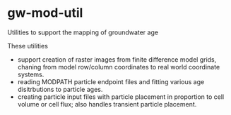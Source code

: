 # gw-mod-util
Utilities to support the mapping of groundwater age

These utilities

* support creation of raster images from finite difference model grids, chaning from model row/column coordinates to real world coordinate systems.
* reading MODPATH particle endpoint files and fitting various age disitrbutions to particle ages.
* creating particle input files with particle placement in proportion to cell volume or cell flux; also handles transient particle placement.
